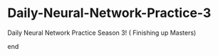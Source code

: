 # Daily-Neural-Network-Practice-3
Daily Neural Network Practice Season 3! ( Finishing up Masters)






































end 